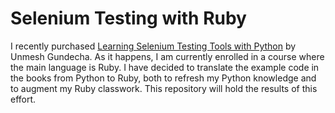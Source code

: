 # Selenium Testing with Ruby

I recently purchased [Learning Selenium Testing Tools with Python](https://www.packtpub.com/web-development/learning-selenium-testing-tools-python)
by Unmesh Gundecha.  As it happens, I am currently enrolled in a course where the main language is Ruby.  I have decided
to translate the example code in the books from Python to Ruby, both to refresh my Python knowledge
 and to augment my Ruby classwork.  This repository will hold the results of this effort.
